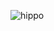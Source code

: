 ![hippo](https://tenor.com/en-GB/view/travis-valkrum-aphmau-aphmau-funny-mystreet-aphmau-mystreet-gif-636928459429556735)
